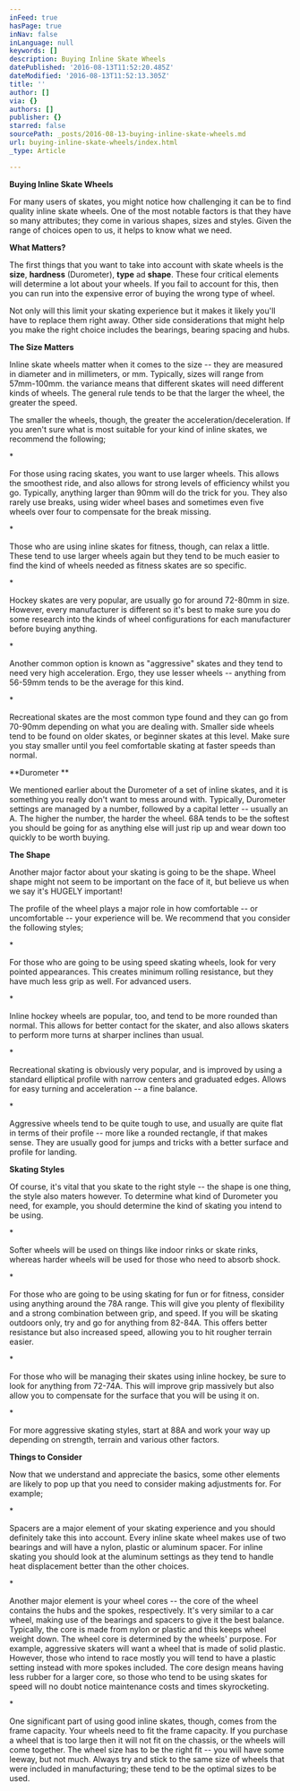 ```yaml
---
inFeed: true
hasPage: true
inNav: false
inLanguage: null
keywords: []
description: Buying Inline Skate Wheels
datePublished: '2016-08-13T11:52:20.485Z'
dateModified: '2016-08-13T11:52:13.305Z'
title: ''
author: []
via: {}
authors: []
publisher: {}
starred: false
sourcePath: _posts/2016-08-13-buying-inline-skate-wheels.md
url: buying-inline-skate-wheels/index.html
_type: Article

---
```

**Buying Inline Skate Wheels**

For many users of skates, you might notice how challenging it can be to find quality inline skate wheels. One of the most notable factors is that they have so many attributes; they come in various shapes, sizes and styles. Given the range of choices open to us, it helps to know what we need.

**What Matters?**

The first things that you want to take into account with skate wheels is the **size**, **hardness** (Durometer), **type** ad **shape**. These four critical elements will determine a lot about your wheels. If you fail to account for this, then you can run into the expensive error of buying the wrong type of wheel.

Not only will this limit your skating experience but it makes it likely you'll have to replace them right away. Other side considerations that might help you make the right choice includes the bearings, bearing spacing and hubs. 

**The Size Matters**

Inline skate wheels matter when it comes to the size -- they are measured in diameter and in millimeters, or mm. Typically, sizes will range from 57mm-100mm. the variance means that different skates will need different kinds of wheels. The general rule tends to be that the larger the wheel, the greater the speed. 

The smaller the wheels, though, the greater the acceleration/deceleration. If you aren't sure what is most suitable for your kind of inline skates, we recommend the following;

\*

For those using racing skates, you want to use larger wheels. This allows the smoothest ride, and also allows for strong levels of efficiency whilst you go. Typically, anything larger than 90mm will do the trick for you. They also rarely use breaks, using wider wheel bases and sometimes even five wheels over four to compensate for the break missing. 

\*

Those who are using inline skates for fitness, though, can relax a little. These tend to use larger wheels again but they tend to be much easier to find the kind of wheels needed as fitness skates are so specific.

\*

Hockey skates are very popular, are usually go for around 72-80mm in size. However, every manufacturer is different so it's best to make sure you do some research into the kinds of wheel configurations for each manufacturer before buying anything.

\*

Another common option is known as "aggressive" skates and they tend to need very high acceleration. Ergo, they use lesser wheels -- anything from 56-59mm tends to be the average for this kind.

\*

Recreational skates are the most common type found and they can go from 70-90mm depending on what you are dealing with. Smaller side wheels tend to be found on older skates, or beginner skates at this level. Make sure you stay smaller until you feel comfortable skating at faster speeds than normal.

**Durometer **

We mentioned earlier about the Durometer of a set of inline skates, and it is something you really don't want to mess around with. Typically, Durometer settings are managed by a number, followed by a capital letter -- usually an A. The higher the number, the harder the wheel. 68A tends to be the softest you should be going for as anything else will just rip up and wear down too quickly to be worth buying.

**The Shape**

Another major factor about your skating is going to be the shape. Wheel shape might not seem to be important on the face of it, but believe us when we say it's HUGELY important!

The profile of the wheel plays a major role in how comfortable -- or uncomfortable -- your experience will be. We recommend that you consider the following styles;

\*

For those who are going to be using speed skating wheels, look for very pointed appearances. This creates minimum rolling resistance, but they have much less grip as well. For advanced users.

\*

Inline hockey wheels are popular, too, and tend to be more rounded than normal. This allows for better contact for the skater, and also allows skaters to perform more turns at sharper inclines than usual.

\*

Recreational skating is obviously very popular, and is improved by using a standard elliptical profile with narrow centers and graduated edges. Allows for easy turning and acceleration -- a fine balance.

\*

Aggressive wheels tend to be quite tough to use, and usually are quite flat in terms of their profile -- more like a rounded rectangle, if that makes sense. They are usually good for jumps and tricks with a better surface and profile for landing.

**Skating Styles**

Of course, it's vital that you skate to the right style -- the shape is one thing, the style also maters however. To determine what kind of Durometer you need, for example, you should determine the kind of skating you intend to be using. 

\*

Softer wheels will be used on things like indoor rinks or skate rinks, whereas harder wheels will be used for those who need to absorb shock. 

\*

For those who are going to be using skating for fun or for fitness, consider using anything around the 78A range. This will give you plenty of flexibility and a strong combination between grip, and speed. If you will be skating outdoors only, try and go for anything from 82-84A. This offers better resistance but also increased speed, allowing you to hit rougher terrain easier.

\*

For those who will be managing their skates using inline hockey, be sure to look for anything from 72-74A. This will improve grip massively but also allow you to compensate for the surface that you will be using it on. 

\*

For more aggressive skating styles, start at 88A and work your way up depending on strength, terrain and various other factors. 

**Things to Consider**

Now that we understand and appreciate the basics, some other elements are likely to pop up that you need to consider making adjustments for. For example;

\*

Spacers are a major element of your skating experience and you should definitely take this into account. Every inline skate wheel makes use of two bearings and will have a nylon, plastic or aluminum spacer. For inline skating you should look at the aluminum settings as they tend to handle heat displacement better than the other choices.

\*

Another major element is your wheel cores -- the core of the wheel contains the hubs and the spokes, respectively. It's very similar to a car wheel, making use of the bearings and spacers to give it the best balance. Typically, the core is made from nylon or plastic and this keeps wheel weight down. The wheel core is determined by the wheels' purpose. For example, aggressive skaters will want a wheel that is made of solid plastic. However, those who intend to race mostly you will tend to have a plastic setting instead with more spokes included. The core design means having less rubber for a larger core, so those who tend to be using skates for speed will no doubt notice maintenance costs and times skyrocketing.

\*

One significant part of using good inline skates, though, comes from the frame capacity. Your wheels need to fit the frame capacity. If you purchase a wheel that is too large then it will not fit on the chassis, or the wheels will come together. The wheel size has to be the right fit -- you will have some leeway, but not much. Always try and stick to the same size of wheels that were included in manufacturing; these tend to be the optimal sizes to be used.